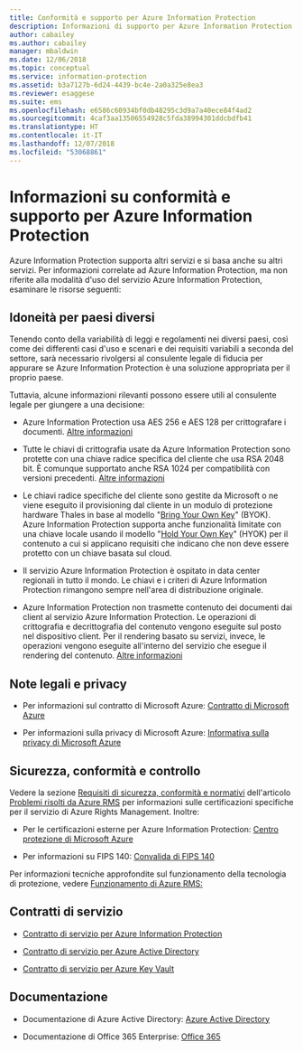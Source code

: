 ```yaml
---
title: Conformità e supporto per Azure Information Protection
description: Informazioni di supporto per Azure Information Protection che includono note legali, informazioni sulla conformità e contratti di servizio.
author: cabailey
ms.author: cabailey
manager: mbaldwin
ms.date: 12/06/2018
ms.topic: conceptual
ms.service: information-protection
ms.assetid: b3a7127b-6d24-4439-bc4e-2a0a325e8ea3
ms.reviewer: esaggese
ms.suite: ems
ms.openlocfilehash: e6586c60934bf0db48295c3d9a7a40ece84f4ad2
ms.sourcegitcommit: 4caf3aa13506554928c5fda38994301ddcbdfb41
ms.translationtype: HT
ms.contentlocale: it-IT
ms.lasthandoff: 12/07/2018
ms.locfileid: "53068861"
---
```

# <a name="compliance-and-supporting-information-for-azureinformation-protection"></a>Informazioni su conformità e supporto per Azure Information Protection

Azure Information Protection supporta altri servizi e si basa anche su altri servizi. Per informazioni correlate ad Azure Information Protection, ma non riferite alla modalità d'uso del servizio Azure Information Protection, esaminare le risorse seguenti:

## <a name="suitability-for-different-countries"></a>Idoneità per paesi diversi

Tenendo conto della variabilità di leggi e regolamenti nei diversi paesi, così come dei differenti casi d'uso e scenari e dei requisiti variabili a seconda del settore, sarà necessario rivolgersi al consulente legale di fiducia per appurare se Azure Information Protection è una soluzione appropriata per il proprio paese.

Tuttavia, alcune informazioni rilevanti possono essere utili al consulente legale per giungere a una decisione:

- Azure Information Protection usa AES 256 e AES 128 per crittografare i documenti. [Altre informazioni](./how-does-it-work.md#cryptographic-controls-used-by-azure-rms-algorithms-and-key-lengths)

- Tutte le chiavi di crittografia usate da Azure Information Protection sono protette con una chiave radice specifica del cliente che usa RSA 2048 bit. È comunque supportato anche RSA 1024 per compatibilità con versioni precedenti. [Altre informazioni](./how-does-it-work.md#cryptographic-controls-used-by-azure-rms-algorithms-and-key-lengths)

- Le chiavi radice specifiche del cliente sono gestite da Microsoft o ne viene eseguito il provisioning dal cliente in un modulo di protezione hardware Thales in base al modello "[Bring Your Own Key](plan-implement-tenant-key.md)" (BYOK). Azure Information Protection supporta anche funzionalità limitate con una chiave locale usando il modello "[Hold Your Own Key](configure-adrms-restrictions.md)" (HYOK) per il contenuto a cui si applicano requisiti che indicano che non deve essere protetto con un chiave basata sul cloud.

- Il servizio Azure Information Protection è ospitato in data center regionali in tutto il mondo. Le chiavi e i criteri di Azure Information Protection rimangono sempre nell'area di distribuzione originale.
 
- Azure Information Protection non trasmette contenuto dei documenti dai client al servizio Azure Information Protection. Le operazioni di crittografia e decrittografia del contenuto vengono eseguite sul posto nel dispositivo client. Per il rendering basato su servizi, invece, le operazioni vengono eseguite all'interno del servizio che esegue il rendering del contenuto. [Altre informazioni](./how-does-it-work.md)

## <a name="legal-and-privacy"></a>Note legali e privacy

- Per informazioni sul contratto di Microsoft Azure: [Contratto di Microsoft Azure](https://azure.microsoft.com/support/legal/subscription-agreement/)

- Per informazioni sulla privacy di Microsoft Azure: [Informativa sulla privacy di Microsoft Azure](https://azure.microsoft.com/support/legal/privacy-statement/)

## <a name="security-compliance-and-auditing"></a>Sicurezza, conformità e controllo

Vedere la sezione [Requisiti di sicurezza, conformità e normativi](./what-is-azure-rms.md#security-compliance-and-regulatory-requirements) dell'articolo [Problemi risolti da Azure RMS](./azure-rms-problems-it-solves.md) per informazioni sulle certificazioni specifiche per il servizio di Azure Rights Management. Inoltre:

- Per le certificazioni esterne per Azure Information Protection: [Centro protezione di Microsoft Azure](https://azure.microsoft.com/support/trust-center/)

- Per informazioni su FIPS 140: [Convalida di FIPS 140](https://technet.microsoft.com/library/security/cc750357.aspx)

Per informazioni tecniche approfondite sul funzionamento della tecnologia di protezione, vedere [Funzionamento di Azure RMS:](./how-does-it-work.md) 

## <a name="service-level-agreements"></a>Contratti di servizio

- [Contratto di servizio per Azure Information Protection](https://azure.microsoft.com/support/legal/sla/information-protection/v1_0/)

- [Contratto di servizio per Azure Active Directory](https://azure.microsoft.com/support/legal/sla/active-directory/v1_0/)

- [Contratto di servizio per Azure Key Vault](https://azure.microsoft.com/support/legal/sla/key-vault/v1_0/)

## <a name="documentation"></a>Documentazione

- Documentazione di Azure Active Directory: [Azure Active Directory](/azure/active-directory/fundamentals/active-directory-whatis)

- Documentazione di Office 365 Enterprise: [Office 365](https://docs.microsoft.com/en-us/Office365/Enterprise/)

